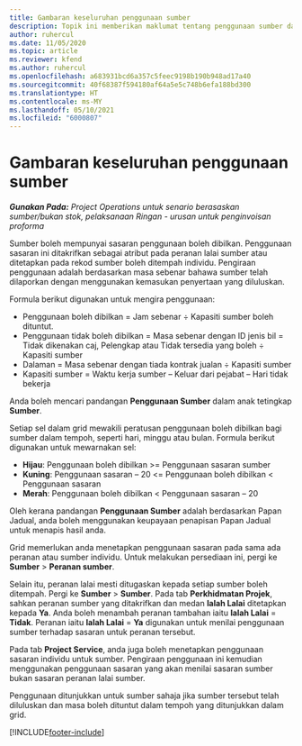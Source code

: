 ```yaml
---
title: Gambaran keseluruhan penggunaan sumber
description: Topik ini memberikan maklumat tentang penggunaan sumber dalam Project Operations.
author: ruhercul
ms.date: 11/05/2020
ms.topic: article
ms.reviewer: kfend
ms.author: ruhercul
ms.openlocfilehash: a683931bcd6a357c5feec9198b190b948ad17a40
ms.sourcegitcommit: 40f68387f594180af64a5e5c748b6efa188bd300
ms.translationtype: HT
ms.contentlocale: ms-MY
ms.lasthandoff: 05/10/2021
ms.locfileid: "6000807"
---
```

# <a name="resource-utilization-overview"></a>Gambaran keseluruhan penggunaan sumber

_**Gunakan Pada:** Project Operations untuk senario berasaskan sumber/bukan stok, pelaksanaan Ringan - urusan untuk penginvoisan proforma_

Sumber boleh mempunyai sasaran penggunaan boleh dibilkan. Penggunaan sasaran ini ditakrifkan sebagai atribut pada peranan lalai sumber atau ditetapkan pada rekod sumber boleh ditempah individu. Pengiraan penggunaan adalah berdasarkan masa sebenar bahawa sumber telah dilaporkan dengan menggunakan kemasukan penyertaan yang diluluskan.

Formula berikut digunakan untuk mengira penggunaan:

  - Penggunaan boleh dibilkan = Jam sebenar ÷ Kapasiti sumber boleh dituntut.
  - Penggunaan tidak boleh dibilkan = Masa sebenar dengan ID jenis bil = Tidak dikenakan caj, Pelengkap atau Tidak tersedia yang boleh ÷ Kapasiti sumber
  - Dalaman = Masa sebenar dengan tiada kontrak jualan ÷ Kapasiti sumber
  - Kapasiti sumber = Waktu kerja sumber – Keluar dari pejabat – Hari tidak bekerja

Anda boleh mencari pandangan **Penggunaan Sumber** dalam anak tetingkap **Sumber**.

Setiap sel dalam grid mewakili peratusan penggunaan boleh dibilkan bagi sumber dalam tempoh, seperti hari, minggu atau bulan. Formula berikut digunakan untuk mewarnakan sel:

  - **Hijau**: Penggunaan boleh dibilkan >= Penggunaan sasaran sumber
  - **Kuning**: Penggunaan sasaran – 20 <= Penggunaan boleh dibilkan < Penggunaan sasaran
  - **Merah**: Penggunaan boleh dibilkan < Penggunaan sasaran – 20

Oleh kerana pandangan **Penggunaan Sumber** adalah berdasarkan Papan Jadual, anda boleh menggunakan keupayaan penapisan Papan Jadual untuk menapis hasil anda.

Grid memerlukan anda menetapkan penggunaan sasaran pada sama ada peranan atau sumber individu. Untuk melakukan persediaan ini, pergi ke **Sumber** > **Peranan sumber**.

Selain itu, peranan lalai mesti ditugaskan kepada setiap sumber boleh ditempah. Pergi ke **Sumber** > **Sumber**. Pada tab **Perkhidmatan Projek**, sahkan peranan sumber yang ditakrifkan dan medan **Ialah Lalai** ditetapkan kepada **Ya**. Anda boleh menambah peranan tambahan iaitu **Ialah Lalai** = **Tidak**. Peranan iaitu **Ialah Lalai** = **Ya** digunakan untuk menilai penggunaan sumber terhadap sasaran untuk peranan tersebut.

Pada tab **Project Service**, anda juga boleh menetapkan penggunaan sasaran individu untuk sumber. Pengiraan penggunaan ini kemudian menggunakan penggunaan sasaran yang akan menilai sasaran sumber bukan sasaran peranan lalai sumber.

Penggunaan ditunjukkan untuk sumber sahaja jika sumber tersebut telah diluluskan dan masa boleh dituntut dalam tempoh yang ditunjukkan dalam grid.


[!INCLUDE[footer-include](../includes/footer-banner.md)]